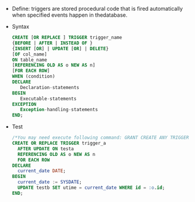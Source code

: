 * Define: triggers are stored procedural code that is fired automatically when specified events happen in thedatabase.

* Syntax
  ```sql
  CREATE [OR REPLACE ] TRIGGER trigger_name  
  {BEFORE | AFTER | INSTEAD OF }  
  {INSERT [OR] | UPDATE [OR] | DELETE}  
  [OF col_name]  
  ON table_name  
  [REFERENCING OLD AS o NEW AS n]  
  [FOR EACH ROW]  
  WHEN (condition) 
  DECLARE 
     Declaration-statements 
  BEGIN  
     Executable-statements 
  EXCEPTION 
     Exception-handling-statements 
  END; 
  ```

* Test
  ```sql
  /*You may need execute following command: GRANT CREATE ANY TRIGGER TO test;*/
  CREATE OR REPLACE TRIGGER trigger_a
    AFTER UPDATE ON testa
    REFERENCING OLD AS o NEW AS n
    FOR EACH ROW
  DECLARE
    current_date DATE;
  BEGIN
    current_date := SYSDATE;
    UPDATE testb SET utime = current_date WHERE id = :o.id;
  END;
  ```